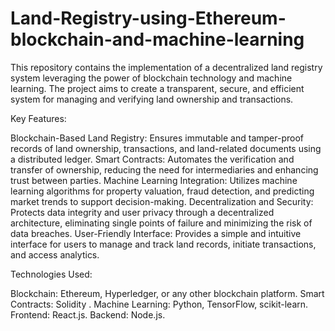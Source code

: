 # Land-Registry-using-Ethereum-blockchain-and-machine-learning
This repository contains the implementation of a decentralized land registry system leveraging the power of blockchain technology and machine learning. The project aims to create a transparent, secure, and efficient system for managing and verifying land ownership and transactions.

Key Features:

Blockchain-Based Land Registry: Ensures immutable and tamper-proof records of land ownership, transactions, and land-related documents using a distributed ledger.
Smart Contracts: Automates the verification and transfer of ownership, reducing the need for intermediaries and enhancing trust between parties.
Machine Learning Integration: Utilizes machine learning algorithms for property valuation, fraud detection, and predicting market trends to support decision-making.
Decentralization and Security: Protects data integrity and user privacy through a decentralized architecture, eliminating single points of failure and minimizing the risk of data breaches.
User-Friendly Interface: Provides a simple and intuitive interface for users to manage and track land records, initiate transactions, and access analytics.

Technologies Used:

Blockchain: Ethereum, Hyperledger, or any other blockchain platform.
Smart Contracts: Solidity .
Machine Learning: Python, TensorFlow, scikit-learn.
Frontend: React.js.
Backend: Node.js.
